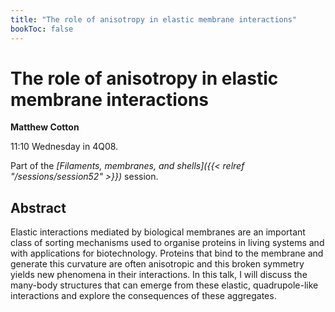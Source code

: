 ```yaml
---
title: "The role of anisotropy in elastic membrane interactions"
bookToc: false
---
```


# The role of anisotropy in elastic membrane interactions

**Matthew Cotton**

11:10 Wednesday in 4Q08.

Part of the *[Filaments, membranes, and shells]({{< relref "/sessions/session52" >}})* session.

## Abstract

Elastic interactions mediated by biological membranes are an important class of sorting mechanisms used to organise proteins in living systems and with applications for biotechnology. Proteins that bind to the membrane and generate this curvature are often anisotropic and this broken symmetry yields new phenomena in their interactions. In this talk, I will discuss the many-body structures that can emerge from these elastic, quadrupole-like interactions and explore the consequences of these aggregates.


